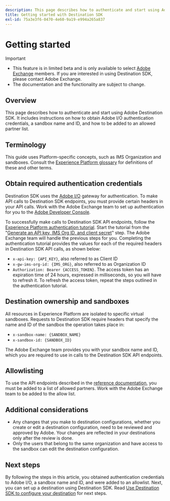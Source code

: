 ```yaml
---
description: This page describes how to authenticate and start using Adobe Destination SDK. It includes instructions on how to obtain Adobe I/O authentication credentials, a sandbox name and ID, and how to be added to an allowed partner list.
title: Getting started with Destination SDK
exl-id: 75a3e3f6-0470-4e60-9a19-e994a265a837
---
```

# Getting started 


>[!IMPORTANT]
>
>* This feature is in limited beta and is only available to select [Adobe Exchange](https://partners.adobe.com/exchangeprogram/creativecloud.html) members. If you are interested in using Destination SDK, please contact Adobe Exchange. 
>* The documentation and the functionality are subject to change.

## Overview 

This page describes how to authenticate and start using Adobe Destination SDK. It includes instructions on how to obtain Adobe I/O authentication credentials, a sandbox name and ID, and how to be added to an allowed partner list.

## Terminology

This guide uses Platform-specific concepts, such as IMS Organization and sandboxes. Consult the [Experience Platform glossary](https://experienceleague.adobe.com/docs/experience-platform/landing/glossary.html) for definitions of these and other terms.

## Obtain required authentication credentials

Destination SDK uses the [Adobe I/O](https://www.adobe.io/) gateway for authentication. To make API calls to Destination SDK endpoints, you must provide certain headers in your API calls. Work with the Adobe Exchange team to set up authentication for you to the [Adobe Developer Console](http://console.adobe.io/).

To successfully make calls to Destination SDK API endpoints, follow the [Experience Platform authentication tutorial](https://experienceleague.adobe.com/docs/experience-platform/landing/platform-apis/api-authentication.html). Start the tutorial from the "[Generate an API key, IMS Org ID, and client secret](https://experienceleague.adobe.com/docs/experience-platform/landing/platform-apis/api-authentication.html#api-ims-secret)" step. The Adobe Exchange team will handle the previous steps for you. Completing the authentication tutorial provides the values for each of the required headers in Destination SDK API calls, as shown below:

* `x-api-key: {API_KEY}`, also referred to as Client ID
* `x-gw-ims-org-id: {IMS_ORG}`, also referred to as Organization ID
* `Authorization: Bearer {ACCESS_TOKEN}`. The access token has an expiration time of 24 hours, expressed in milliseconds, so you will have to refresh it. To refresh the access token, repeat the steps outlined in the authentication tutorial.

<!--

### Obtain `Authorization: Bearer {ACCESS_TOKEN}`

To obtain the `{ACCESS_TOKEN}`, you must generate a JWT token and exchange it for the access token. Follow the steps below:

1. Follow the instructions in the [Generate JWT section](https://www.adobe.io/apis/experienceplatform/console/docs.html#!AdobeDocs/adobeio-console/master/credentials.md) in the credentials guide.
2. Follow the instructions in [Step 3: try it](https://www.adobe.io/authentication/auth-methods.html#!AdobeDocs/adobeio-auth/master/AuthenticationOverview/ServiceAccountIntegration.md) in the Service account connection guide.

You now have the required authentication headers `x-api-key: {API_KEY}`, `x-gw-ims-org-id: {IMS_ORG}`, and `Authorization: Bearer {ACCESS_TOKEN}`.

>[!NOTE]
>
>The access token has an expiration time of 24 hours, expressed in milliseconds, so you will have to refresh it. To refresh the access token, repeat the steps outlined in this section.

-->

## Destination ownership and sandboxes

All resources in Experience Platform are isolated to specific virtual sandboxes. Requests to Destination SDK require headers that specify the name and ID of the sandbox the operation takes place in:

* `x-sandbox-name: {SANDBOX_NAME}`
* `x-sandbox-id: {SANDBOX_ID}`

The Adobe Exchange team provides you with your sandbox name and ID, which you are required to use in calls to the Destination SDK API endpoints.

## Allowlisting

To use the API endpoints described in the [reference documentation](/help/configuration-options.md), you must be added to a list of allowed partners. Work with the Adobe Exchange team to be added to the allow list.

## Additional considerations

* Any changes that you make to destination configurations, whether you create or edit a destination configuration, need to be reviewed and approved by Adobe. Your changes are reflected in your destinations only after the review is done.
* Only the users that belong to the same organization and have access to the sandbox can edit the destination configuration.

## Next steps

By following the steps in this article, you obtained authentication credentials to Adobe I/O, a sandbox name and ID, and were added to an allowlist. Next, you can set up a destination using Destination SDK. Read [Use Destination SDK to configure your destination](./configure-destination-instructions.md) for next steps.
